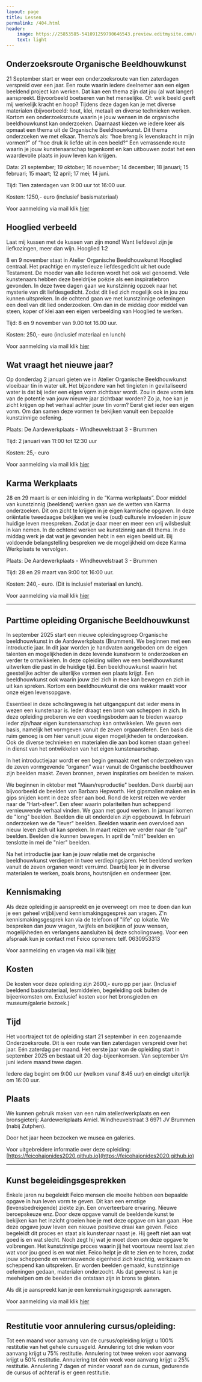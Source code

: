 ```yaml
---
layout: page
title: Lessen
permalink: /404.html
header:
    image: https://25853585-541091259790646543.preview.editmysite.com/uploads/2/5/8/5/25853585/lessen-4-kopie_orig.jpg
    text: light
---
```







## Onderzoeksroute Organische Beeldhouwkunst

21 September start er weer een onderzoeksroute van tien
zaterdagen verspreid over een jaar. Een route waarin iedere
deelnemer aan een eigen beeldend project kan werken. Dat kan
een thema zijn dat jou (al wat langer) aanspreekt. Bijvoorbeeld
boetseren van het menselijke. Of: welk beeld geeft mij werkelijk
kracht en hoop? Tijdens deze dagen kan je met diverse materialen
(bijvoorbeeld: hout, klei, metaal) en diverse technieken werken.
Kortom een onderzoeksroute waarin je jouw wensen in de
organische beeldhouwkunst kan onderzoeken. Daarnaast kiezen
we iedere keer als opmaat een thema uit de Organische
Beeldhouwkunst. Dit thema onderzoeken we met elkaar. Thema’s
als: “hoe breng ik levenskracht in mijn vormen?” of “hoe druk ik
liefde uit in een beeld?“
Een verrassende route waarin je jouw kunstenaarschap tegenkomt
en kan uitbouwen zodat het een waardevolle plaats in jouw leven
kan krijgen.

Data: 21 september; 19 oktober; 16 november; 14 december;
18 januari; 15 februari; 15 maart; 12 april; 17 mei; 14 juni.

Tijd: Tien zaterdagen van 9:00 uur tot 16:00 uur.

Kosten: 1250,- euro (inclusief basismateriaal)

Voor aanmelding via mail klik [hier](contact.md)


## Hooglied verbeeld

Laat mij kussen met de kussen van zijn mond!
Want liefdevol zijn je liefkozingen, meer dan wijn.
Hooglied 1:2

8 en 9 november staat in Atelier Organische Beeldhouwkunst
Hooglied centraal. Het prachtige en mysterieuze liefdesgedicht uit
het oude Testament. De moeder van alle liederen wordt het ook
wel genoemd. Vele kunstenaars hebben deze beeldrijke poëzie als
een inspiratiebron gevonden. In deze twee dagen gaan we
kunstzinnig opzoek naar het mysterie van dit liefdesgedicht. Zodat
dit lied zich mogelijk ook in jou zou kunnen uitspreken.
In de ochtend gaan we met kunstzinnige oefeningen een deel van
dit lied onderzoeken. Om dan in de middag door middel van
steen, koper of klei aan een eigen verbeelding van Hooglied te
werken.

Tijd: 8 en 9 november van 9.00 tot 16.00 uur.

Kosten: 250,- euro (inclusief materiaal en lunch)

Voor aanmelding via mail klik [hier](contact.md)


## Wat vraagt het nieuwe jaar?

Op donderdag 2 januari gieten we in Atelier Organische
Beeldhouwkunst vloeibaar tin in water uit.
Het bijzondere van het tingieten in gevitaliseerd water is dat
bij ieder een eigen vorm zichtbaar wordt. Zou in deze vorm
iets van de potentie van jouw nieuwe jaar zichtbaar worden?
Zo ja, hoe kan je zicht krijgen op het verhaal achter jouw tin
vorm?
Eerst giet ieder een eigen vorm. Om dan samen deze vormen
te bekijken vanuit een bepaalde kunstzinnige oefening.

Plaats: De Aardewerkplaats - Windheuvelstraat 3 - Brummen

Tijd: 2 januari van 11:00 tot 12:30 uur

Kosten: 25,- euro

Voor aanmelding via mail klik [hier](contact.md)

## Karma Werkplaats

28 en 29 maart is er een inleiding in de “Karma werkplaats”. Door
middel van kunstzinnig (beeldend) werken gaan we de wetten van
Karma onderzoeken. Dit om zicht te krijgen in je eigen karmische
opgaven.
In deze oriëntatie tweedaagse bekijken we welke (oud) culturele
invloeden in jouw huidige leven meespreken. Zodat je daar meer
en meer een vrij wilsbesluit in kan nemen.
In de ochtend werken we kunstzinnig aan dit thema. In de middag
werk je dat wat je gevonden hebt in een eigen beeld uit.
Bij voldoende belangstelling bespreken we de mogelijkheid om
deze Karma Werkplaats te vervolgen.

Plaats: De Aardewerkplaats - Windheuvelstraat 3 - Brummen

Tijd: 28 en 29 maart van 9:00 tot 16:00 uur.

Kosten: 240,- euro. (Dit is inclusief materiaal en lunch).

Voor aanmelding via mail klik [hier](contact.md)

---
## Parttime opleiding Organische Beeldhouwkunst

In september 2025 start een nieuwe opleidingsgroep Organische beeldhouwkunst in de Aardewerkplaats (Brummen). We beginnen met een introductie jaar. In dit jaar worden je handvaten aangeboden om de eigen talenten en mogelijkheden in deze levende kunstvorm te onderzoeken en verder te ontwikkelen. In deze opleiding willen we een beeldhouwkunst uitwerken die past in de huidige tijd. Een beeldhouwkunst waarin het geestelijke achter de uiterlijke vormen een plaats krijgt. Een beeldhouwkunst ook waarin jouw ziel zich in mee kan bewegen en zich in uit kan spreken. Kortom een beeldhouwkunst die ons wakker maakt voor onze eigen levensopgave.

Essentieel in deze scholingsweg is het uitgangspunt dat ieder mens in wezen een kunstenaar is. Ieder draagt een bron van scheppen in zich. In deze opleiding proberen we een voedingsbodem aan te bieden waarop ieder zijn/haar eigen kunstenaarschap kan ontwikkelen. We geven een basis, namelijk het vormgeven vanuit de zeven orgaansferen. Een basis die ruim genoeg is om hier vanuit jouw eigen mogelijkheden te onderzoeken. Ook de diverse technieken en materialen die aan bod komen staan geheel in dienst van het ontwikkelen van het eigen kunstenaarschap.

In het introductiejaar wordt er een begin gemaakt met het onderzoeken van de zeven vormgevende “organen” waar vanuit de Organische beeldhouwer zijn beelden maakt. Zeven bronnen, zeven inspiraties om beelden te maken.

We beginnen in oktober met "Maan/reproductie" beelden. Denk daarbij aan bijvoorbeeld de beelden van Barbara Hepworth.
Het gipsmallen maken en in gips snijden komt in deze sfeer aan bod.
Rond de kerst reizen we verder naar de "Hart-sfeer".
Een sfeer waarin polariteiten hun scheppend vernieuwende verhaal vinden. We gaan met goud werken.
In januari komen de "long" beelden. Beelden die uit onderdelen zijn opgebouwd.
In februari onderzoeken we de "lever" beelden. Beelden waarin een overvloed aan nieuw leven zich uit kan spreken.
In maart reizen we verder naar de "gal" beelden. Beelden die kunnen bewegen.
In april de "milt" beelden en tenslotte in mei de "nier" beelden.

Na het introductie jaar kan je jouw relatie met de organische beeldhouwkunst verdiepen in twee verdiepingsjaren. Het beeldend werken vanuit de zeven organen wordt verruimd. Daarbij leer je in diverse materialen te werken, zoals brons, houtsnijden en ondermeer ijzer.


## Kennismaking

Als deze opleiding je aanspreekt en je overweegt om mee te doen dan kun je een geheel vrijblijvend kennismakingsgesprek aan vragen. Z'n kennismakingsgesprek kan via de telefoon of "life" op lokatie.  We bespreken dan jouw vragen, twijfels en bekijken of jouw wensen, mogelijkheden en verlangens aansluiten bij deze scholingsweg.
Voor een afspraak kun je contact met Feico opnemen: telf. 0630953313

Voor aanmelding en vragen via mail klik [hier](contact.md)


## Kosten

De kosten voor deze opleiding zijn 2600,- euro pp per jaar. (Inclusief beeldend basismateriaal, lesmiddelen, begeleiding ook buiten de bijeenkomsten om. Exclusief kosten voor het bronsgieden en museum/galerie bezoek.)


## Tijd

Het voortraject tot de opleiding start 21 september in een zogenaamde Onderzoeksroute. Dit is een route van tien zaterdagen verspreid over het jaar. Eén zaterdag per maand.
Het eerste jaar van de opleiding start in september 2025 en bestaat uit 20 dag-bijeenkomsen. Van september t/m juni iedere maand twee dagen.

Iedere dag begint om 9:00 uur (welkom vanaf 8:45 uur) en eindigt uiterlijk om 16:00 uur.

## Plaats

We kunnen gebruik maken van een ruim atelier/werkplaats  en een bronsgieterij:
Aardewerkplaats Amiel.
Windheuvelstraat 3
6971 JV Brummen (nabij Zutphen).

Door het jaar heen bezoeken we musea en galeries.


Voor uitgebreidere informatie over deze opleiding: [https://feicohajonides2020.github.io](https://feicohajonides2020.github.io)


_________

## Kunst begeleidingsgesprekken

Enkele jaren nu begeleidt Feico mensen die moeite hebben een bepaalde opgave in hun leven vorm te geven. Dit kan een ernstige (levensbedreigende) ziekte zijn. Een onverteerbare ervaring. Nieuwe beroepskeuze enz.
Door deze opgave vanuit de beeldende kunst te bekijken kan het inzicht groeien hoe je met deze opgave om kan gaan. Hoe deze opgave jouw leven een nieuwe positieve draai kan geven.
Feico begeleidt dit proces en staat als kunstenaar naast je. Hij geeft niet aan wat goed is en wat slecht. Noch zegt hij wat je moet doen om deze opgave te volbrengen. Het kunstzinnige proces waarin jij het voortouw neemt laat zien wat voor jou goed is en wat niet. Feico helpt je dit te zien en te horen, zodat jouw scheppende en vernieuwende eigenheid zich krachtig, werkzaam en scheppend kan uitspreken.
Er worden beelden gemaakt, kunstzinnige oefeningen gedaan, materialen onderzocht. Als dat gewenst is kan je meehelpen om de beelden die ontstaan zijn in brons te gieten.

Als dit je aanspreekt kan je een kennismakingsgesprek aanvragen.

Voor aanmelding via mail klik [hier](contact.md)

_________

## Restitutie voor annulering cursus/opleiding:

Tot een maand voor aanvang van de cursus/opleiding krijgt u 100% restitutie van het gehele cursusgeld.
Annulering tot drie weken voor aanvang krijgt u 75% restitutie.
Annulering tot twee weken voor aanvang krijgt u 50% restitutie.
Annulering tot één week voor aanvang krijgt u 25% restitutie.
Annulering 7 dagen of minder vooraf aan de cursus, gedurende de cursus of achteraf is er geen restitutie.
